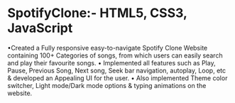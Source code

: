 # SpotifyClone:- HTML5, CSS3, JavaScript
•Created a Fully responsive easy-to-navigate Spotify Clone Website containing 100+ Categories of songs, from which users can easily search and play their favourite songs.
• Implemented all features such as Play, Pause, Previous Song, Next song, Seek bar navigation, autoplay, Loop, etc & developed an Appealing UI for the user.
• Also implemented Theme color switcher, Light mode/Dark mode options & typing animations on the website.
  

